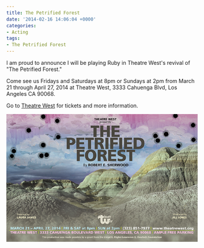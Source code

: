 ```yaml
---
title: The Petrified Forest
date: '2014-02-16 14:06:04 +0000'
categories:
- Acting
tags:
- The Petrified Forest
---
```

I am proud to announce I will be playing Ruby in Theatre West's revival of "The
Petrified Forest."

Come see us Fridays and Saturdays at 8pm or Sundays at 2pm from March 21 through
April 27, 2014 at Theatre West, 3333 Cahuenga Blvd, Los Angeles CA 90068.

Go to [Theatre West](http://theatrewest.org/onstage/petrifiedforest/) for
tickets and more information.

![The Petrified Forest](/images/petrified-forest-postcard-front.jpg)
